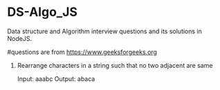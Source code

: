 # DS-Algo_JS

Data structure and Algorithm interview questions and its solutions in NodeJS.

#questions are from https://www.geeksforgeeks.org



1. Rearrange characters in a string such that no two adjacent are same

    Input: aaabc 
    Output: abaca 
